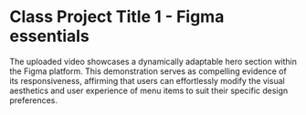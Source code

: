 # Class Project Title 1 - Figma essentials

The uploaded video showcases a dynamically adaptable hero section within the Figma platform. This demonstration serves as compelling evidence of its responsiveness, affirming that users can effortlessly modify the visual aesthetics and user experience of menu items to suit their specific design preferences.
